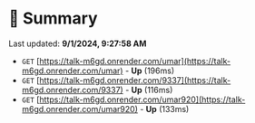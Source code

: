 # 📖 Summary
Last updated: **9/1/2024, 9:27:58 AM**

- `GET` [https://talk-m6gd.onrender.com/umar](https://talk-m6gd.onrender.com/umar) - **Up** (196ms)
- `GET` [https://talk-m6gd.onrender.com/9337](https://talk-m6gd.onrender.com/9337) - **Up** (116ms)
- `GET` [https://talk-m6gd.onrender.com/umar920](https://talk-m6gd.onrender.com/umar920) - **Up** (133ms)
